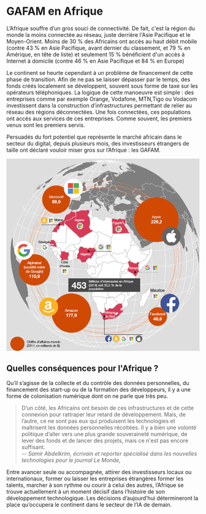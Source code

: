 # GAFAM en Afrique

 L’Afrique souffre d’un gros souci de connectivité. De fait, c'est la région du monde la moins connectée au réseau, juste derrière l'Asie Pacifique et le Moyen-Orient. Moins de 30 % des Africains ont accès au haut débit mobile (contre 43 % en Asie Pacifique, avant dernier du classement, et 79 % en Amérique, en tête de liste) et seulement 15 % bénéficient d'un accès à Internet à domicile (contre 46 % en Asie Pacifique et 84 % en Europe)

 Le continent se heurte cependant à un problème de financement de cette phase de transition. Afin de ne pas se laisser dépasser par le temps, des fonds créés localement se développent, souvent sous forme de taxe sur les opérateurs téléphoniques. La logique de cette manoeuvre est simple : des entreprises comme par exemple Orange, Vodafone, MTN,Tigo ou Vodacom investissent dans la construction d’infrastructures permettant de relier au réseau des régions déconnectées. Une fois connectées, ces populations ont accès aux services de ces entreprises. Comme souvent, les premiers venus sont les premiers servis.

Persuadés du fort potentiel que représente le marché africain dans le secteur du digital, depuis plusieurs mois, des investisseurs étrangers de taille ont déclaré vouloir miser gros sur l’Afrique : les GAFAM.

![image](images/africa.jpg)

## Quelles conséquences pour l'Afrique ?
Qu’il s’agisse de la collecte et du contrôle des données personnelles, du financement des start-up ou de la formation des développeurs, il y a une forme de colonisation numérique dont on ne parle que très peu.

> D’un côté, les Africains ont besoin de ces infrastructures et de cette connexion pour rattraper leur retard de développement. Mais, de l’autre, ce ne sont pas eux qui produisent les technologies et maîtrisent les données personnelles récoltées. Il y a bien une volonté politique d’aller vers une plus grande souveraineté numérique, de lever des fonds et de lancer des projets, mais ce n'est pas encore suffisant.
> <br/> -- <cite>Samir Abdelkrim, écrivain et reporter spécialisé dans les nouvelles technologies pour le journal Le Monde,</cite>

Entre avancer seule ou accompagnée, attirer des investisseurs locaux ou internationaux, former ou laisser les entreprises étrangères former les talents, marcher à son rythme ou courir à celui des autres, l’Afrique se trouve actuellement à un moment décisif dans l’histoire de son développement technologique. Les décisions d’aujourd’hui détermineront la place qu’occupera le continent dans le secteur de l’IA de demain.